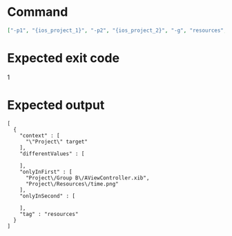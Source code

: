 # Command
```json
["-p1", "{ios_project_1}", "-p2", "{ios_project_2}", "-g", "resources", "-t", "Project", "-f", "json"]
```

# Expected exit code
1

# Expected output
```
[
  {
    "context" : [
      "\"Project\" target"
    ],
    "differentValues" : [

    ],
    "onlyInFirst" : [
      "Project\/Group B\/AViewController.xib",
      "Project\/Resources\/time.png"
    ],
    "onlyInSecond" : [

    ],
    "tag" : "resources"
  }
]

```
